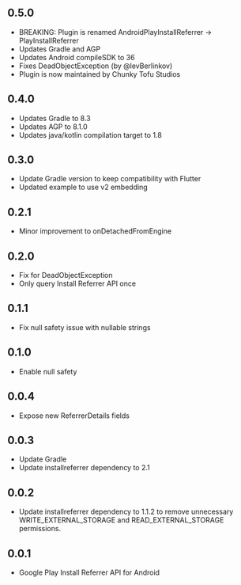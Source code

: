 ## 0.5.0
* BREAKING: Plugin is renamed AndroidPlayInstallReferrer -> PlayInstallReferrer
* Updates Gradle and AGP
* Updates Android compileSDK to 36
* Fixes DeadObjectException (by @levBerlinkov)
* Plugin is now maintained by Chunky Tofu Studios

## 0.4.0
* Updates Gradle to 8.3
* Updates AGP to 8.1.0
* Updates java/kotlin compilation target to 1.8

## 0.3.0
* Update Gradle version to keep compatibility with Flutter
* Updated example to use v2 embedding

## 0.2.1
* Minor improvement to onDetachedFromEngine

## 0.2.0
* Fix for DeadObjectException
* Only query Install Referrer API once

## 0.1.1
* Fix null safety issue with nullable strings

## 0.1.0
* Enable null safety

## 0.0.4
* Expose new ReferrerDetails fields

## 0.0.3
* Update Gradle
* Update installreferrer dependency to 2.1

## 0.0.2
* Update installreferrer dependency to 1.1.2 to remove unnecessary WRITE_EXTERNAL_STORAGE and READ_EXTERNAL_STORAGE permissions.

## 0.0.1

* Google Play Install Referrer API for Android
